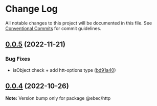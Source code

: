 # Change Log

All notable changes to this project will be documented in this file.
See [Conventional Commits](https://conventionalcommits.org) for commit guidelines.

## [0.0.5](https://github.com/Tada5hi/ebec/compare/@ebec/http@0.0.4...@ebec/http@0.0.5) (2022-11-21)


### Bug Fixes

* isObject check + add htt-options type ([bd91a40](https://github.com/Tada5hi/ebec/commit/bd91a40439c71beca8378394b16dd52fc4db52dd))





## [0.0.4](https://github.com/Tada5hi/ebec/compare/@ebec/http@0.0.3...@ebec/http@0.0.4) (2022-10-26)

**Note:** Version bump only for package @ebec/http
